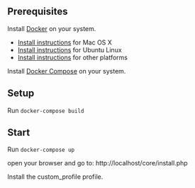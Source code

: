 ## Prerequisites

Install [Docker](https://www.docker.com/) on your system.

* [Install instructions](https://docs.docker.com/installation/mac/) for Mac OS X
* [Install instructions](https://docs.docker.com/installation/ubuntulinux/) for Ubuntu Linux
* [Install instructions](https://docs.docker.com/installation/) for other platforms

Install [Docker Compose](http://docs.docker.com/compose/) on your system.

## Setup

Run `docker-compose build`

## Start

Run `docker-compose up` 

open your browser and go to:
http://localhost/core/install.php

Install the custom_profile profile.
